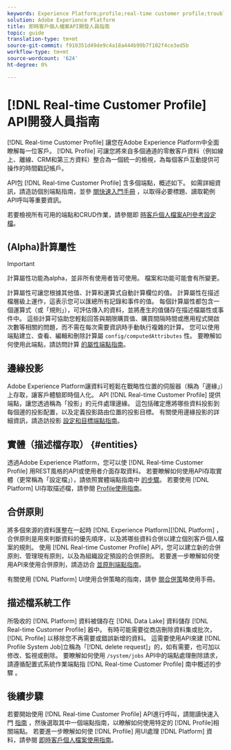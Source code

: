 ```yaml
---
keywords: Experience Platform;profile;real-time customer profile;troubleshooting;API
solution: Adobe Experience Platform
title: 即時客戶個人檔案API開發人員指南
topic: guide
translation-type: tm+mt
source-git-commit: f910351d49de9c4a18a444b99b7f102f4ce3ed5b
workflow-type: tm+mt
source-wordcount: '624'
ht-degree: 0%

---
```



# [!DNL Real-time Customer Profile] API開發人員指南

[!DNL Real-time Customer Profile] 讓您在Adobe Experience Platform中全面瞭解每一位客戶。 [!DNL Profile] 可讓您將來自多個通道的零散客戶資料（例如線上、離線、CRM和第三方資料）整合為一個統一的檢視，為每個客戶互動提供可操作的時間戳記帳戶。

API包 [!DNL Real-time Customer Profile] 含多個端點，概述如下。 如需詳細資訊，請造訪個別端點指南，並參 [閱快速入門手冊](getting-started.md) ，以取得必要標題、讀取範例API呼叫等重要資訊。

若要檢視所有可用的端點和CRUD作業，請參閱即 [時客戶個人檔案API參考設定檔](https://www.adobe.io/apis/experienceplatform/home/api-reference.html#!acpdr/swagger-specs/real-time-customer-profile.yaml)。

## (Alpha)計算屬性

>[!IMPORTANT]
>
>
>計算屬性功能為alpha，並非所有使用者皆可使用。 檔案和功能可能會有所變更。

計算屬性可讓您根據其他值、計算和運算式自動計算欄位的值。 計算屬性在描述檔層級上運作，這表示您可以匯總所有記錄和事件的值。 每個計算屬性都包含一個運算式（或「規則」），可評估傳入的資料，並將產生的值儲存在描述檔屬性或事件中。 這些計算可協助您輕鬆回答與期限購買值、購買間隔時間或應用程式開啟次數等相關的問題，而不需在每次需要資訊時手動執行複雜的計算。 您可以使用端點建立、查看、編輯和刪除計算屬 `config/computedAttributes` 性。 要瞭解如何使用此端點，請訪問計算 [的屬性端點指南](computed-attributes.md)。

## 邊緣投影

Adobe Experience Platform讓資料可輕鬆在戰略性位置的伺服器（稱為「邊緣」）上存取，讓客戶體驗即時個人化。 API [!DNL Real-time Customer Profile] 提供端點，讓您透過稱為「投影」的元件處理邊緣。 這包括確定應將哪些資料投影到每個邊的投影配置，以及定義投影路由位置的投影目標。 有關使用邊緣投影的詳細資訊，請造訪投影 [設定和目標端點指南](edge-projections.md)。

## 實體（描述檔存取） {#entities}

透過Adobe Experience Platform，您可以使 [!DNL Real-time Customer Profile] 用REST風格的API或使用者介面存取資料。 若要瞭解如何使用API存取實體（更常稱為「設定檔」），請依照實體端點指南中 [的步驟](entities.md)。 若要使用 [!DNL Platform] UI存取描述檔，請參閱 [Profile使用指南](../ui/user-guide.md)。

## 合併原則

將多個來源的資料匯整在一起時 [!DNL Experience Platform][!DNL Platform] ，合併原則是用來判斷資料的優先順序，以及將哪些資料合併以建立個別客戶個人檔案的規則。 使用 [!DNL Real-time Customer Profile] API，您可以建立新的合併原則、管理現有原則，以及為組織設定預設的合併原則。 若要進一步瞭解如何使用API來使用合併原則，請造訪合 [並原則端點指南](merge-policies.md)。

有關使用 [!DNL Platform] UI使用合併策略的指南，請參 [閱合併策](../ui/merge-policies.md)略使用手冊。

## 描述檔系統工作

所吸收的 [!DNL Platform] 資料被儲存在 [!DNL Data Lake] 資料儲存 [!DNL Real-time Customer Profile] 器中。 有時可能需要從商店刪除資料集或批次， [!DNL Profile] 以移除您不再需要或錯誤新增的資料。 這需要使用API來建 [!DNL Profile System Job]立稱為「[!DNL delete request]」的，如有需要，也可加以修改、監視或刪除。 要瞭解如何使用 `/system/jobs` API中的端點處理刪除請求，請遵循配置式系統作業端點指 [!DNL Real-time Customer Profile] 南中概述的步驟 [](profile-system-jobs.md)。

## 後續步驟

若要開始使用 [!DNL Real-time Customer Profile] API進行呼叫，請閱讀快速入門 [指南](getting-started.md) ，然後選取其中一個端點指南，以瞭解如何使用特定的 [!DNL Profile]相關端點。 若要進一步瞭解如何使 [!DNL Profile] 用UI處理 [!DNL Platform] 資料，請參閱 [即時客戶個人檔案使用指南](../ui/user-guide.md)。
